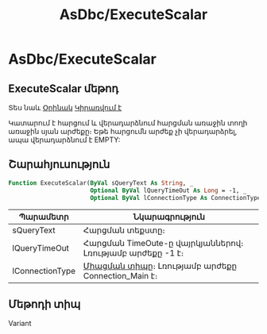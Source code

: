 ﻿---
layout: page
title: "AsDbc/ExecuteScalar"
---

# AsDbc/ExecuteScalar

## ExecuteScalar մեթոդ

Տես նաև [Օրինակ](../../Examples/AsDbc.md) [Կիրառվում է](../AsDbc.md)

Կատարում է հարցում և վերադարձնում հարցման առաջին տողի առաջին սյան արժեքը։ Եթե հարցումն արժեք չի վերադարձրել, ապա վերադարձնում է EMPTY:

## Շարահյուսություն

``` vb
Function ExecuteScalar(ByVal sQueryText As String, _
                       Optional ByVal lQueryTimeOut As Long = -1, _
                       Optional ByVal lConnectionType As ConnectionType = Connection_Main) As Variant
```
|Պարամետր | Նկարագրություն |
|--|--|
| sQueryText | Հարցման տեքստը։ |
| lQueryTimeOut | Հարցման TimeOute-ը վայրկյաններով։ Լռությամբ արժեքը -1 է։ |
| lConnectionType | [Միացման տիպը](../../Constants/ConnectionType.md)։ Լռությամբ արժեքը Connection_Main է։|

## Մեթոդի տիպ

Variant
